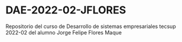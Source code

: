 # DAE-2022-02-JFLORES
Repositorio del curso de Desarrollo de sistemas empresariales tecsup 2022-02 del alumno Jorge Felipe Flores Maque
